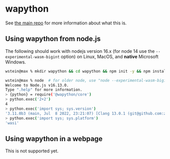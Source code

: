 # wapython

See [the main repo](https://github.com/sagemathinc/wapython/blob/main/README.md) for more information about what this is.

## Using wapython from node.js

The following should work with nodejs version 16.x (for node 14 use the `--experimental-wasm-bigint` option) on Linux, MacOS, and **native** Microsoft Windows.

```sh
wstein@max % mkdir wapython && cd wapython && npm init -y && npm install @wapython/core

wstein@max % node  # for older node, use "node --experimental-wasm-bigint"
Welcome to Node.js v16.13.0.
Type ".help" for more information.
> {python} = require('@wapython/core')
> python.exec('2+2')
4
> python.exec('import sys; sys.version')
'3.11.0b3 (main, Jul  8 2022, 23:21:07) [Clang 13.0.1 (git@github.com:ziglang/zig-bootstrap.git 81f0e6c5b902ead84753490d'
> python.exec('import sys; sys.platform')
'wasi'
```

## Using wapython in a webpage

This is not supported yet.
